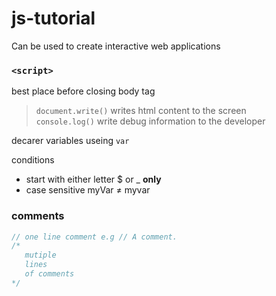 # js-tutorial

Can be used to create interactive web applications

### `<script>`
  
  best place before closing body tag

> `document.write()` writes html content to the screen  
> `console.log()` write debug information to the developer

decarer variables useing `var`

conditions

- start with either letter $ or \_ **only**
- case sensitive myVar ≠ myvar

### comments

```js
// one line comment e.g // A comment.
/*
   mutiple
   lines
   of comments
*/
```
